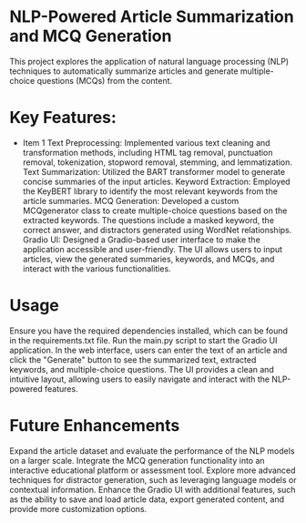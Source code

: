 # NLP-Powered Article Summarization and MCQ Generation


This project explores the application of natural language processing (NLP) techniques to automatically summarize articles and generate multiple-choice questions (MCQs) from the content.

# Key Features:
- Item 1
Text Preprocessing: Implemented various text cleaning and transformation methods, including HTML tag removal, punctuation removal, tokenization, stopword removal, stemming, and lemmatization.
Text Summarization: Utilized the BART transformer model to generate concise summaries of the input articles.
Keyword Extraction: Employed the KeyBERT library to identify the most relevant keywords from the article summaries.
MCQ Generation: Developed a custom MCQgenerator class to create multiple-choice questions based on the extracted keywords. The questions include a masked keyword, the correct answer, and distractors generated using WordNet relationships.
Gradio UI: Designed a Gradio-based user interface to make the application accessible and user-friendly. The UI allows users to input articles, view the generated summaries, keywords, and MCQs, and interact with the various functionalities.


# Usage

Ensure you have the required dependencies installed, which can be found in the requirements.txt file.
Run the main.py script to start the Gradio UI application.
In the web interface, users can enter the text of an article and click the "Generate" button to see the summarized text, extracted keywords, and multiple-choice questions.
The UI provides a clean and intuitive layout, allowing users to easily navigate and interact with the NLP-powered features.

# Future Enhancements

Expand the article dataset and evaluate the performance of the NLP models on a larger scale.
Integrate the MCQ generation functionality into an interactive educational platform or assessment tool.
Explore more advanced techniques for distractor generation, such as leveraging language models or contextual information.
Enhance the Gradio UI with additional features, such as the ability to save and load article data, export generated content, and provide more customization options.
